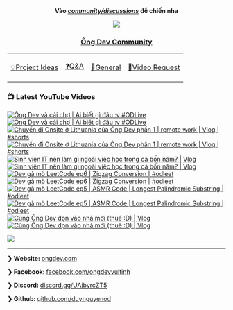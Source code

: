 <div align="center">
      <b
        >Vào
        <a href="https://github.com/OngDev/community/discussions"
          ><i>community/discussions</i></a
        >
        để chiến nha</b
      >

<img
    src="https://raw.githubusercontent.com/thuanpham2311/img/master/ongDevCharacters/4.png"
  />

### [Ông Dev Community](https://github.com/OngDev/community/discussions)

  <b>
    <table>
      <tr>
        <td>
          <a
            href="https://github.com/OngDev/community/discussions/categories/project-ideas"
            ><p>💡Project Ideas</p></a
          >
        </td>
        <td>
          <a
            href="https://github.com/OngDev/community/discussions/categories/q-a"
            ><p>❓Q&A</p></a
          >
        </td>
        <td>
          <a
            href="https://github.com/OngDev/community/discussions/categories/general"
            ><p>💬General</p></a
          >
        </td>
        <td>
          <a
            href="https://github.com/OngDev/community/discussions/categories/video-request"
            ><p>🎥Video Request</p></a
          >
        </td>
      </tr>
    </table>
  </b>
</div>

### 📺 Latest YouTube Videos

<!-- BEGIN YOUTUBE-CARDS -->
[![Ông Dev và cái chợ | Ai biết gì đâu :v #ODLive](https://ytcards.demolab.com/?id=4VQzNAqzPxo&title=%C3%94ng+Dev+v%C3%A0+c%C3%A1i+ch%E1%BB%A3+%7C+Ai+bi%E1%BA%BFt+g%C3%AC+%C4%91%C3%A2u+%3Av+%23ODLive&timestamp=1664872080&background_color=%230d1117&title_color=%23ffffff&stats_color=%23dedede&width=250&duration=0 "Ông Dev và cái chợ | Ai biết gì đâu :v #ODLive")](https://www.youtube.com/watch?v=4VQzNAqzPxo#gh-dark-mode-only)[![Ông Dev và cái chợ | Ai biết gì đâu :v #ODLive](https://ytcards.demolab.com/?id=4VQzNAqzPxo&title=%C3%94ng+Dev+v%C3%A0+c%C3%A1i+ch%E1%BB%A3+%7C+Ai+bi%E1%BA%BFt+g%C3%AC+%C4%91%C3%A2u+%3Av+%23ODLive&timestamp=1664872080&background_color=%23ffffff&title_color=%2324292f&stats_color=%2357606a&width=250&duration=0 "Ông Dev và cái chợ | Ai biết gì đâu :v #ODLive")](https://www.youtube.com/watch?v=4VQzNAqzPxo#gh-light-mode-only)
[![Chuyến đi Onsite ở Lithuania  của Ông Dev phần 1 | remote work | Vlog | #shorts](https://ytcards.demolab.com/?id=S59SRIGd820&title=Chuy%E1%BA%BFn+%C4%91i+Onsite+%E1%BB%9F+Lithuania++c%E1%BB%A7a+%C3%94ng+Dev+ph%E1%BA%A7n+1+%7C+remote+work+%7C+Vlog+%7C+%23shorts&timestamp=1663160416&background_color=%230d1117&title_color=%23ffffff&stats_color=%23dedede&width=250&duration=60 "Chuyến đi Onsite ở Lithuania  của Ông Dev phần 1 | remote work | Vlog | #shorts")](https://www.youtube.com/watch?v=S59SRIGd820#gh-dark-mode-only)[![Chuyến đi Onsite ở Lithuania  của Ông Dev phần 1 | remote work | Vlog | #shorts](https://ytcards.demolab.com/?id=S59SRIGd820&title=Chuy%E1%BA%BFn+%C4%91i+Onsite+%E1%BB%9F+Lithuania++c%E1%BB%A7a+%C3%94ng+Dev+ph%E1%BA%A7n+1+%7C+remote+work+%7C+Vlog+%7C+%23shorts&timestamp=1663160416&background_color=%23ffffff&title_color=%2324292f&stats_color=%2357606a&width=250&duration=60 "Chuyến đi Onsite ở Lithuania  của Ông Dev phần 1 | remote work | Vlog | #shorts")](https://www.youtube.com/watch?v=S59SRIGd820#gh-light-mode-only)
[![Sinh viên IT nên làm gì ngoài việc học trong cả bốn năm? | Vlog](https://ytcards.demolab.com/?id=QTUEUad-rfc&title=Sinh+vi%C3%AAn+IT+n%C3%AAn+l%C3%A0m+g%C3%AC+ngo%C3%A0i+vi%E1%BB%87c+h%E1%BB%8Dc+trong+c%E1%BA%A3+b%E1%BB%91n+n%C4%83m%3F+%7C+Vlog&timestamp=1662388208&background_color=%230d1117&title_color=%23ffffff&stats_color=%23dedede&width=250&duration=461 "Sinh viên IT nên làm gì ngoài việc học trong cả bốn năm? | Vlog")](https://www.youtube.com/watch?v=QTUEUad-rfc#gh-dark-mode-only)[![Sinh viên IT nên làm gì ngoài việc học trong cả bốn năm? | Vlog](https://ytcards.demolab.com/?id=QTUEUad-rfc&title=Sinh+vi%C3%AAn+IT+n%C3%AAn+l%C3%A0m+g%C3%AC+ngo%C3%A0i+vi%E1%BB%87c+h%E1%BB%8Dc+trong+c%E1%BA%A3+b%E1%BB%91n+n%C4%83m%3F+%7C+Vlog&timestamp=1662388208&background_color=%23ffffff&title_color=%2324292f&stats_color=%2357606a&width=250&duration=461 "Sinh viên IT nên làm gì ngoài việc học trong cả bốn năm? | Vlog")](https://www.youtube.com/watch?v=QTUEUad-rfc#gh-light-mode-only)
[![Dev gà mò LeetCode ep6 | Zigzag Conversion | #odleet](https://ytcards.demolab.com/?id=g0p7aKlheeo&title=Dev+g%C3%A0+m%C3%B2+LeetCode+ep6+%7C+Zigzag+Conversion+%7C+%23odleet&timestamp=1661935079&background_color=%230d1117&title_color=%23ffffff&stats_color=%23dedede&width=250&duration=1079 "Dev gà mò LeetCode ep6 | Zigzag Conversion | #odleet")](https://www.youtube.com/watch?v=g0p7aKlheeo#gh-dark-mode-only)[![Dev gà mò LeetCode ep6 | Zigzag Conversion | #odleet](https://ytcards.demolab.com/?id=g0p7aKlheeo&title=Dev+g%C3%A0+m%C3%B2+LeetCode+ep6+%7C+Zigzag+Conversion+%7C+%23odleet&timestamp=1661935079&background_color=%23ffffff&title_color=%2324292f&stats_color=%2357606a&width=250&duration=1079 "Dev gà mò LeetCode ep6 | Zigzag Conversion | #odleet")](https://www.youtube.com/watch?v=g0p7aKlheeo#gh-light-mode-only)
[![Dev gà mò LeetCode ep5 | ASMR Code | Longest Palindromic Substring | #odleet](https://ytcards.demolab.com/?id=n1SN4IArgdc&title=Dev+g%C3%A0+m%C3%B2+LeetCode+ep5+%7C+ASMR+Code+%7C+Longest+Palindromic+Substring+%7C+%23odleet&timestamp=1661430622&background_color=%230d1117&title_color=%23ffffff&stats_color=%23dedede&width=250&duration=616 "Dev gà mò LeetCode ep5 | ASMR Code | Longest Palindromic Substring | #odleet")](https://www.youtube.com/watch?v=n1SN4IArgdc#gh-dark-mode-only)[![Dev gà mò LeetCode ep5 | ASMR Code | Longest Palindromic Substring | #odleet](https://ytcards.demolab.com/?id=n1SN4IArgdc&title=Dev+g%C3%A0+m%C3%B2+LeetCode+ep5+%7C+ASMR+Code+%7C+Longest+Palindromic+Substring+%7C+%23odleet&timestamp=1661430622&background_color=%23ffffff&title_color=%2324292f&stats_color=%2357606a&width=250&duration=616 "Dev gà mò LeetCode ep5 | ASMR Code | Longest Palindromic Substring | #odleet")](https://www.youtube.com/watch?v=n1SN4IArgdc#gh-light-mode-only)
[![Cùng Ông Dev dọn vào nhà mới (thuê :D) | Vlog](https://ytcards.demolab.com/?id=30SniVqly6g&title=C%C3%B9ng+%C3%94ng+Dev+d%E1%BB%8Dn+v%C3%A0o+nh%C3%A0+m%E1%BB%9Bi+%28thu%C3%AA+%3AD%29+%7C+Vlog&timestamp=1661171403&background_color=%230d1117&title_color=%23ffffff&stats_color=%23dedede&width=250&duration=705 "Cùng Ông Dev dọn vào nhà mới (thuê :D) | Vlog")](https://www.youtube.com/watch?v=30SniVqly6g#gh-dark-mode-only)[![Cùng Ông Dev dọn vào nhà mới (thuê :D) | Vlog](https://ytcards.demolab.com/?id=30SniVqly6g&title=C%C3%B9ng+%C3%94ng+Dev+d%E1%BB%8Dn+v%C3%A0o+nh%C3%A0+m%E1%BB%9Bi+%28thu%C3%AA+%3AD%29+%7C+Vlog&timestamp=1661171403&background_color=%23ffffff&title_color=%2324292f&stats_color=%2357606a&width=250&duration=705 "Cùng Ông Dev dọn vào nhà mới (thuê :D) | Vlog")](https://www.youtube.com/watch?v=30SniVqly6g#gh-light-mode-only)
<!-- END YOUTUBE-CARDS -->

[<img src="https://custom-icon-badges.demolab.com/badge/-Subscribe%20For%20More-red?style=for-the-badge&logo=video&logoColor=white"/>](https://www.youtube.com/channel/ongdev?sub_confirmation=1)

---

<strong>❯ Website: </strong><a href="https://ongdev.com">ongdev.com</a>

<strong>❯ Facebook: </strong><a href="https://www.facebook.com/ongdevvuitinh">facebook.com/ongdevvuitinh</a>

<strong>❯ Discord: </strong><a href="https://discord.gg/UAjbyrcZT5">discord.gg/UAjbyrcZT5</a>

<strong>❯ Github: </strong><a href="https://github.com/duynguyenod">github.com/duynguyenod</a>
